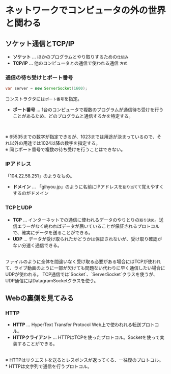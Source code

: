 
# ネットワークでコンピュータの外の世界と関わる

## ソケット通信とTCP/IP

* __ソケット__ ... ほかのプログラムとやり取りするための`仕組み`
* __TCP/IP__ ... 他のコンピュータとの通信で使われる通信 `方式` 

### 通信の待ち受けとポート番号

```java
var server = new ServerSocket(1600);
```
コンストラクタには`ポート番号`を指定。

* __ポート番号__ ... 1台のコンピュータで複数のプログラムが通信待ち受けを行うことがあるため、どのプログラムと通信するかを特定する。
<br>

※ 65535までの数字が指定できるが、1023までは用途が決まっているので、それ以外の用途では1024以降の数字を指定する。
<br>
※ 同じポート番号で複数の待ち受けを行うことはできない。

### IPアドレス
「104.22.58.251」のようなもの。
<br>
* __ドメイン__ ... 「gihyou.jp」のように名前にIPアドレスを`割り当てて`覚えやすくするのがドメイン

### TCPとUDP
* __TCP__ ... インターネットでの通信に使われるデータのやりとりの`取り決め`。送信エラーがなく終わればデータが届いていることが保証されるプロトコルで、確実にデータを送ることができる。
* __UDP__ ... データが受け取られたかどうかは保証されないが、受け取り確認がない分速く通信できる。
<br>
ファイルのように全体を間違いなく受け取る必要がある場合にはTCPが使われて、ライブ動画のように一部が欠けても問題ない代わりに早く通信したい場合にUDPが使われる。
TCP通信では`Socket`、`ServerSocket`クラスを使うが、UDP通信にはDatagramSocketクラスを使う。

## Webの裏側を見てみる
### HTTP
* __HTTP__ ... HyperText Transfer Protocol Web上で使われれる転送プロトコル。
* __HTTPクライアント__ ... HTTPはTCPを使ったプロトコル。Socketを使って実装することができる。
<br>
※ HTTPはリクエストを送るとレスポンスが返ってくる、一往復のプロトコル。
* HTTPは文字列で通信を行うプロトコル。